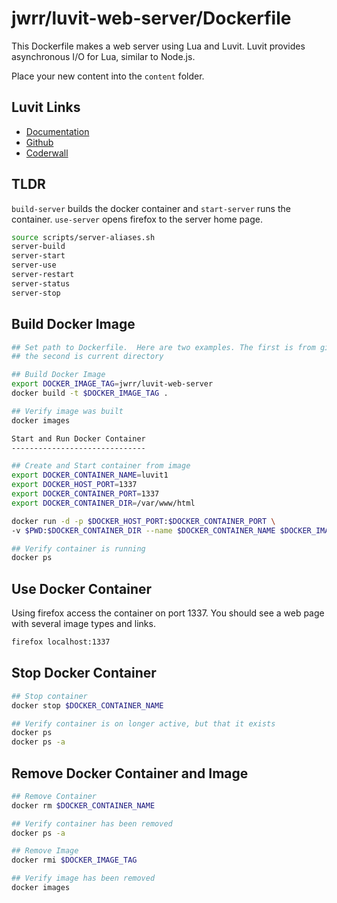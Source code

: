 jwrr/luvit-web-server/Dockerfile
================================

This Dockerfile makes a web server using Lua and Luvit.
Luvit provides asynchronous I/O for Lua, similar to Node.js.

Place your new content into the `content` folder.

Luvit Links
-----------

* [Documentation](https://luvit.io/)
* [Github](https://github.com/luvit/luvit)
* [Coderwall](https://coderwall.com/p/gkokaw/luvit-node-s-ziggy-stardust)


TLDR
----

`build-server` builds the docker container and `start-server` runs the
container. `use-server` opens firefox to the server home page.

```bash
source scripts/server-aliases.sh
server-build
server-start
server-use
server-restart
server-status
server-stop
```

Build Docker Image
------------------

```bash
## Set path to Dockerfile.  Here are two examples. The first is from github,
## the second is current directory

## Build Docker Image
export DOCKER_IMAGE_TAG=jwrr/luvit-web-server
docker build -t $DOCKER_IMAGE_TAG .

## Verify image was built
docker images

Start and Run Docker Container
------------------------------

## Create and Start container from image
export DOCKER_CONTAINER_NAME=luvit1
export DOCKER_HOST_PORT=1337
export DOCKER_CONTAINER_PORT=1337
export DOCKER_CONTAINER_DIR=/var/www/html

docker run -d -p $DOCKER_HOST_PORT:$DOCKER_CONTAINER_PORT \
-v $PWD:$DOCKER_CONTAINER_DIR --name $DOCKER_CONTAINER_NAME $DOCKER_IMAGE_TAG

## Verify container is running
docker ps
```

Use Docker Container
--------------------

Using firefox access the container on port 1337. You should see a web page with
several image types and links.

```bash
firefox localhost:1337
```

Stop Docker Container
---------------------

```bash
## Stop container
docker stop $DOCKER_CONTAINER_NAME

## Verify container is on longer active, but that it exists
docker ps
docker ps -a
```

Remove Docker Container and Image
---------------------------------

```bash
## Remove Container
docker rm $DOCKER_CONTAINER_NAME

## Verify container has been removed
docker ps -a

## Remove Image
docker rmi $DOCKER_IMAGE_TAG

## Verify image has been removed
docker images
```

